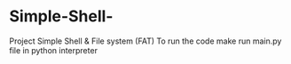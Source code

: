 # Simple-Shell-
Project Simple Shell &amp; File system (FAT)
To run the code make run main.py file in python interpreter
